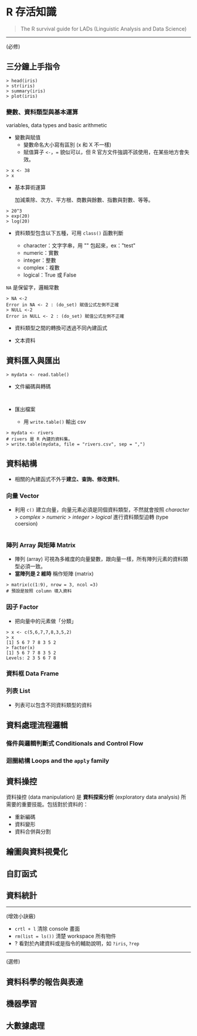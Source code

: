 # R 存活知識

> The R survival guide for LADs (Linguistic Analysis and Data Science) 

---
(必修)
## 三分鐘上手指令

```{r}
> head(iris)
> str(iris)
> summary(iris)
> plot(iris)
```

### 變數、資料類型與基本運算
variables, data types and basic arithmetic

- 變數與賦值
    - 變數命名大小寫有區別 (x 和 X 不一樣)
    - 賦值算子 `<-`，`=` 貌似可以，但 R 官方文件強調不該使用，在某些地方會失效。

```{r}
> x <- 38
> x
```


- 基本算術運算

    加減乘除、次方、平方根、商數與餘數、指數與對數、等等。

```{r}
> 20^3
> exp(20)
> log(20)
```


* 資料類型包含以下五種，可用 `class()` 函數判斷

    - character：文字字串，用 "" 包起來，ex："test"
    - numeric：實數
    - integer：整數
    - complex：複數
    - logical：True 或 False

`NA` 是保留字，邏輯常數

```
> NA <-2
Error in NA <- 2 : (do_set) 賦值公式左側不正確
> NULL <-2
Error in NULL <- 2 : (do_set) 賦值公式左側不正確
```

- 資料類型之間的轉換可透過不同內建函式


- 文本資料


## 資料匯入與匯出

```{r}
> mydata <- read.table()
```

- 文件編碼與轉碼

```{r}


```

- 匯出檔案

    - 用 `write.table()` 輸出 csv

```{r}
> mydata <- rivers 
# rivers 是 R 內建的資料集。
> write.table(mydata, file = "rivers.csv", sep = ",")
```


## 資料結構 

- 相關的內建函式不外乎**建立、查詢、修改資料**。

### 向量 Vector

- 利用 `c()` 建立向量，向量元素必須是同個資料類型，不然就會按照 *character > complex > numeric > integer > logical* 進行資料類型迫轉 (type coersion) 

```

```



### 陣列 Array 與矩陣 Matrix

- 陣列 (array) 可視為多維度的向量變數，跟向量一樣，所有陣列元素的資料類型必須一致。
- **當陣列是 2 維時** 稱作矩陣 (matrix)

```{r}
> matrix(c(1:9), nrow = 3, ncol =3) 
# 預設是按照 column 填入資料
```
### 因子 Factor
- 把向量中的元素做「分類」

```{r}
> x <- c(5,6,7,7,8,3,5,2)
> x
[1] 5 6 7 7 8 3 5 2
> factor(x)
[1] 5 6 7 7 8 3 5 2
Levels: 2 3 5 6 7 8

```


### 資料框 Data Frame
### 列表 List 

- 列表可以包含不同資料類型的資料

## 資料處理流程邏輯
### 條件與邏輯判斷式 Conditionals and Control Flow


### 迴圈結構 Loops and the `apply` family

## 資料操控 
資料操控 (data manipulation) 是 **資料探索分析** (exploratory data analysis) 所需要的重要技能。包括對於資料的：
- 重新編碼
- 資料變形
- 資料合併與分割


## 繪圖與資料視覺化

## 自訂函式










## 資料統計
---
(增效小訣竅)

- `crtl + l` 清除 console 畫面
- `rm(list = ls())` 清楚 workspace 所有物件
- ? 看對於內建資料或是指令的輔助說明，如 `?iris`, `?rep` 


---
(選修)

## 資料科學的報告與表達

## 機器學習

## 大數據處理




